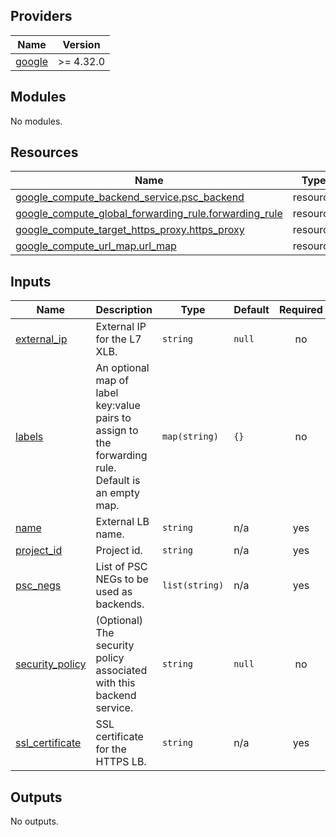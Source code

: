<!-- BEGIN_TF_DOCS -->
## Providers

| Name | Version |
|------|---------|
| <a name="provider_google"></a> [google](#provider\_google) | >= 4.32.0 |

## Modules

No modules.

## Resources

| Name | Type |
|------|------|
| [google_compute_backend_service.psc_backend](https://registry.terraform.io/providers/hashicorp/google/latest/docs/resources/compute_backend_service) | resource |
| [google_compute_global_forwarding_rule.forwarding_rule](https://registry.terraform.io/providers/hashicorp/google/latest/docs/resources/compute_global_forwarding_rule) | resource |
| [google_compute_target_https_proxy.https_proxy](https://registry.terraform.io/providers/hashicorp/google/latest/docs/resources/compute_target_https_proxy) | resource |
| [google_compute_url_map.url_map](https://registry.terraform.io/providers/hashicorp/google/latest/docs/resources/compute_url_map) | resource |

## Inputs

| Name | Description | Type | Default | Required |
|------|-------------|------|---------|:--------:|
| <a name="input_external_ip"></a> [external\_ip](#input\_external\_ip) | External IP for the L7 XLB. | `string` | `null` | no |
| <a name="input_labels"></a> [labels](#input\_labels) | An optional map of label key:value pairs to assign to the forwarding rule.<br>Default is an empty map. | `map(string)` | `{}` | no |
| <a name="input_name"></a> [name](#input\_name) | External LB name. | `string` | n/a | yes |
| <a name="input_project_id"></a> [project\_id](#input\_project\_id) | Project id. | `string` | n/a | yes |
| <a name="input_psc_negs"></a> [psc\_negs](#input\_psc\_negs) | List of PSC NEGs to be used as backends. | `list(string)` | n/a | yes |
| <a name="input_security_policy"></a> [security\_policy](#input\_security\_policy) | (Optional) The security policy associated with this backend service. | `string` | `null` | no |
| <a name="input_ssl_certificate"></a> [ssl\_certificate](#input\_ssl\_certificate) | SSL certificate for the HTTPS LB. | `string` | n/a | yes |

## Outputs

No outputs.
<!-- END_TF_DOCS -->
